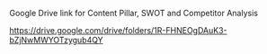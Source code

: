 Google Drive link for Content Pillar, SWOT and Competitor Analysis

https://drive.google.com/drive/folders/1R-FHNEOgDAuK3-bZjNwMWYOTzygub4QY
